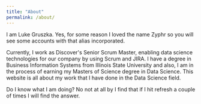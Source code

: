 ```yaml
---
title: "About"
permalink: /about/
---
```


I am Luke Gruszka. Yes, for some reason I loved the name Zyphr so you will see some accounts with that alias incorporated.

Currently, I work as Discover's Senior Scrum Master, enabling data science technologies for our company by using Scrum and JIRA. I have a degree in Business Information Systems from Illinois State University and also, I am in the process of earning my Masters of Science degree in Data Science. This website is all about my work that I have done in the Data Science field.

Do I know what I am doing? No not at all by I find that if I hit refresh a couple of times I will find the answer.

